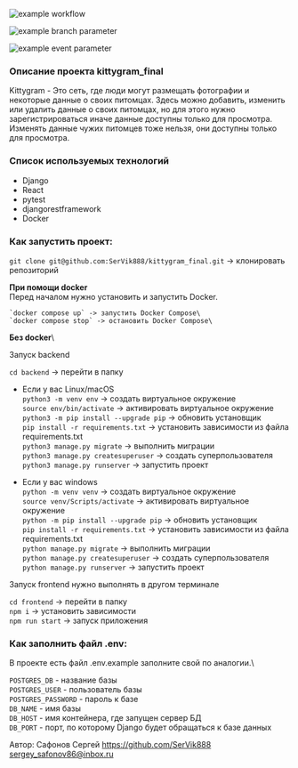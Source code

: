![example workflow](https://github.com/SerVik888/kittygram_final/actions/workflows/main.yml/badge.svg)

![example branch parameter](https://github.com/SerVik888/kittygram_final/actions/workflows/main.yml/badge.svg?branch=main)

![example event parameter](https://github.com/SerVik888/kittygram_final/actions/workflows/main.yml/badge.svg?event=push)

### Описание проекта kittygram_final
Kittygram - Это сеть, где люди могут размещать фотографии и некоторые данные о своих питомцах. Здесь можно добавить, изменить или удалить данные о своих питомцах, но для этого нужно зарегистрироваться иначе данные доступны только для просмотра. Изменять данные чужих питомцев тоже нельзя, они доступны только для просмотра.

### Cписок используемых технологий

- Django
- React
- pytest
- djangorestframework
- Docker

### Как запустить проект:
`git clone git@github.com:SerVik888/kittygram_final.git` -> клонировать репозиторий

**При помощи docker**\
    Перед началом нужно установить и запустить Docker.

    `docker compose up` -> запустить Docker Compose\
    `docker compose stop` -> остановить Docker Compose\

**Без docker**\

Запуск backend

`cd backend` -> перейти в папку

* Если у вас Linux/macOS\
    `python3 -m venv env` -> создать виртуальное окружение\
    `source env/bin/activate` -> активировать виртуальное окружение\
    `python3 -m pip install --upgrade pip` -> обновить установщик\
    `pip install -r requirements.txt` -> установить зависимости из файла requirements.txt\
    `python3 manage.py migrate` -> выполнить миграции\
    `python3 manage.py createsuperuser` -> создать суперпользователя\
    `python3 manage.py runserver` -> запустить проект

* Если у вас windows\
    `python -m venv venv` -> создать виртуальное окружение\
    `source venv/Scripts/activate` -> активировать виртуальное окружение\
    `python -m pip install --upgrade pip` -> обновить установщик\
    `pip install -r requirements.txt` -> установить зависимости из файла requirements.txt\
    `python manage.py migrate` -> выполнить миграции\
    `python manage.py createsuperuser` -> создать суперпользователя\
    `python manage.py runserver` -> запустить проект

Запуск frontend нужно выполнять в другом терминале

`cd frontend` -> перейти в папку\
`npm i` -> установить зависимости\
`npm run start` -> запуск приложения


### Как заполнить файл .env:
В проекте есть файл .env.example заполните свой по аналогии.\

`POSTGRES_DB` - название базы\
`POSTGRES_USER` - пользователь базы\
`POSTGRES_PASSWORD` - пароль к базе\
`DB_NAME` - имя базы\
`DB_HOST` - имя контейнера, где запущен сервер БД\
`DB_PORT` - порт, по которому Django будет обращаться к базе данных


Автор:
Сафонов Сергей https://github.com/SerVik888 [sergey_safonov86@inbox.ru](mailto:sergey_safonov86@inbox.ru)